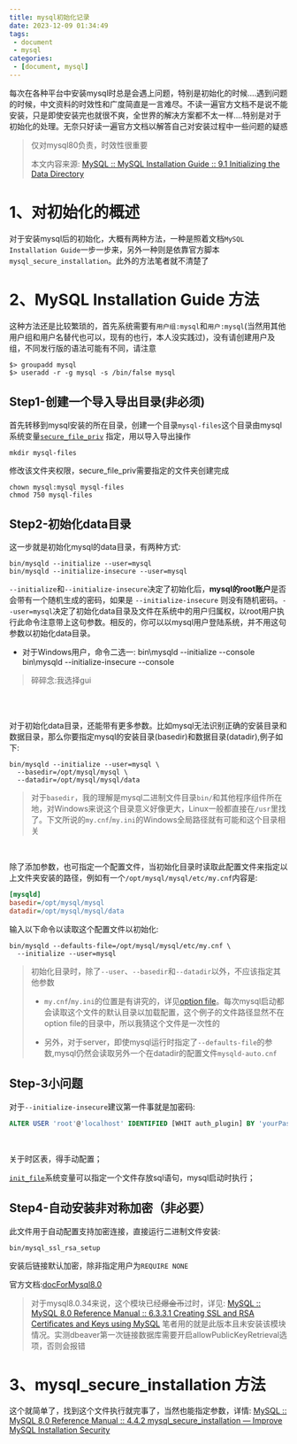 ```yaml
---
title: mysql初始化记录
date: 2023-12-09 01:34:49
tags: 
 - document
 - mysql 
categories:
 - [document, mysql]
---
```


每次在各种平台中安装mysql时总是会遇上问题，特别是初始化的时候....遇到问题的时候，中文资料的时效性和广度简直是一言难尽。不读一遍官方文档不是说不能安装，只是即使安装完也就很不爽，全世界的解决方案都不太一样....特别是对于初始化的处理。无奈只好读一遍官方文档以解答自己对安装过程中一些问题的疑惑

> 仅对mysql80负责，时效性很重要
> 
> 本文内容来源: [MySQL :: MySQL Installation Guide :: 9.1 Initializing the Data Directory](https://dev.mysql.com/doc/mysql-installation-excerpt/8.0/en/data-directory-initialization.html)

# 1、对初始化的概述

对于安装mysql后的初始化，大概有两种方法，一种是照着文档`MySQL Installation Guide`一步一步来，另外一种则是依靠官方脚本`mysql_secure_installation`。此外的方法笔者就不清楚了

# 2、MySQL Installation Guide 方法

这种方法还是比较繁琐的，首先系统需要有`用户组:mysql`和`用户:mysql`(当然用其他用户组和用户名替代也可以，现有的也行，本人没实践过)，没有请创建用户及组，不同发行版的语法可能有不同，请注意

```
$> groupadd mysql
$> useradd -r -g mysql -s /bin/false mysql
```

## Step1-创建一个导入导出目录(非必须)

首先转移到mysql安装的所在目录，创建一个目录`mysql-files`这个目录由mysql系统变量[`secure_file_priv`](https://dev.mysql.com/doc/refman/8.0/en/server-system-variables.html#sysvar_secure_file_priv) 指定，用以导入导出操作

```
mkdir mysql-files
```

修改该文件夹权限，secure_file_priv需要指定的文件夹创建完成

```
chown mysql:mysql mysql-files
chmod 750 mysql-files
```

## Step2-初始化data目录

这一步就是初始化mysql的data目录，有两种方式:

```
bin/mysqld --initialize --user=mysql
bin/mysqld --initialize-insecure --user=mysql
```

`--initialize`和`--initialize-insecure`决定了初始化后，**mysql的root账户**是否会带有一个随机生成的密码，如果是 `--initialize-insecure` 则没有随机密码。`--user=mysql`决定了初始化data目录及文件在系统中的用户归属权，以root用户执行此命令注意带上这句参数。相反的，你可以以mysql用户登陆系统，并不用这句参数以初始化data目录。

- 对于Windows用户，命令二选一:
  bin\mysqld --initialize --console
  bin\mysqld --initialize-insecure --console

> 碎碎念:我选择gui

<br>

<br>

对于初始化data目录，还能带有更多参数。比如mysql无法识别正确的安装目录和数据目录，那么你要指定mysql的安装目录(basedir)和数据目录(datadir),例子如下:

```
bin/mysqld --initialize --user=mysql \
  --basedir=/opt/mysql/mysql \
  --datadir=/opt/mysql/mysql/data 
```

> 对于`basedir`，我的理解是mysql二进制文件目录`bin/`和其他程序组件所在地，对Windows来说这个目录意义好像更大，Linux一般都直接在`/usr`里找了。下文所说的`my.cnf`/`my.ini`的Windows全局路径就有可能和这个目录相关

<br>

除了添加参数，也可指定一个配置文件，当初始化目录时读取此配置文件来指定以上文件夹安装的路径，例如有一个`/opt/mysql/mysql/etc/my.cnf`内容是:

```ini
[mysqld]
basedir=/opt/mysql/mysql
datadir=/opt/mysql/mysql/data
```

输入以下命令以读取这个配置文件以初始化:

```
bin/mysqld --defaults-file=/opt/mysql/mysql/etc/my.cnf \
  --initialize --user=mysql
```

> 初始化目录时，除了`--user`、`--basedir`和`--datadir`以外，不应该指定其他参数
> 
> - `my.cnf`/`my.ini`的位置是有讲究的，详见[option file](https://dev.mysql.com/doc/refman/8.0/en/option-files.html)。每次mysql启动都会读取这个文件的默认目录以加载配置，这个例子的文件路径显然不在option file的目录中，所以我猜这个文件是一次性的
> 
> - 另外，对于server，即使mysql运行时指定了`--defaults-file`的参数,mysql仍然会读取另外一个在datadir的配置文件`mysqld-auto.cnf`

## Step-3小问题

对于`--initialize-insecure`建议第一件事就是加密码:

```sql
ALTER USER 'root'@'localhost' IDENTIFIED [WHIT auth_plugin] BY 'yourPassword'
```

<br>

关于时区表，得手动配置；
<br>

[`init_file`](https://dev.mysql.com/doc/refman/8.0/en/server-system-variables.html#sysvar_init_file)系统变量可以指定一个文件存放sql语句，mysql启动时执行；

## Step4-自动安装非对称加密（非必要）

此文件用于自动配置支持加密连接，直接运行二进制文件安装:

```
bin/mysql_ssl_rsa_setup
```

安装后链接默认加密，除非指定用户为`REQUIRE NONE`

官方文档:[docForMysql8.0](https://dev.mysql.com/doc/refman/8.0/en/mysql-ssl-rsa-setup.html)

> 对于mysql8.0.34来说，这个模块已经<s>爆金币</s>过时，详见: [MySQL :: MySQL 8.0 Reference Manual :: 6.3.3.1 Creating SSL and RSA Certificates and Keys using MySQL](https://dev.mysql.com/doc/refman/8.0/en/creating-ssl-rsa-files-using-mysql.html) 笔者用的就是此版本且未安装该模块情况。实测dbeaver第一次链接数据库需要开启allowPublicKeyRetrieval选项，否则会报错

# 3、mysql_secure_installation 方法

这个就简单了，找到这个文件执行就完事了，当然也能指定参数，详情: [MySQL :: MySQL 8.0 Reference Manual :: 4.4.2 mysql_secure_installation — Improve MySQL Installation Security](https://dev.mysql.com/doc/refman/8.0/en/mysql-secure-installation.html)
